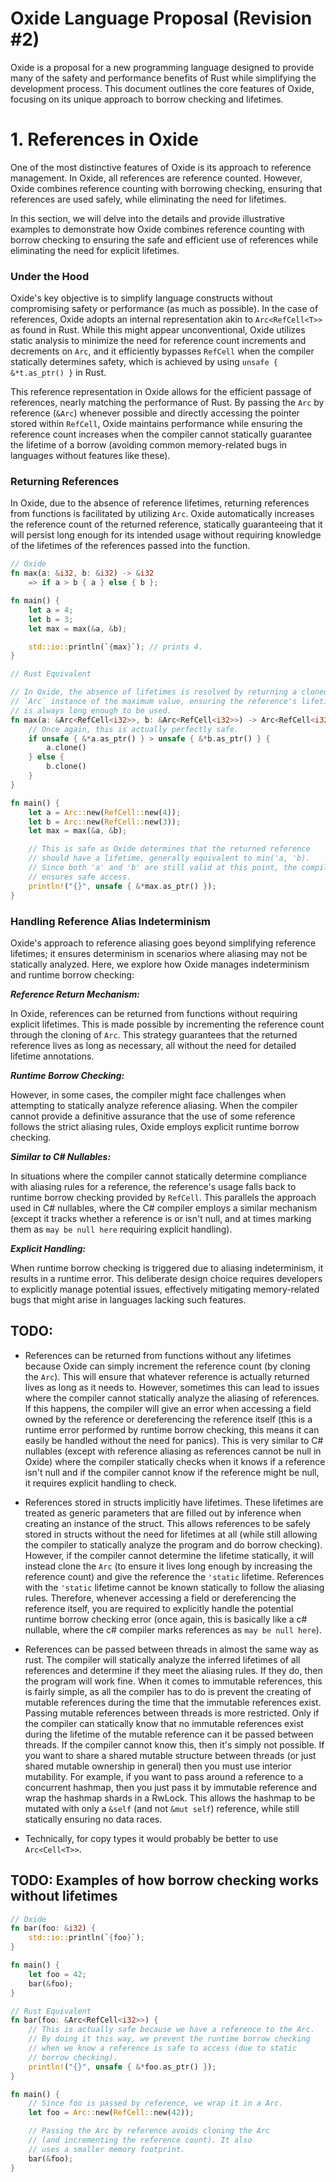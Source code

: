 # Oxide Language Proposal (Revision #2)

Oxide is a proposal for a new programming language designed to provide many of
the safety and performance benefits of Rust while simplifying the development
process. This document outlines the core features of Oxide, focusing on its
unique approach to borrow checking and lifetimes.

# 1. References in Oxide

One of the most distinctive features of Oxide is its approach to reference
management. In Oxide, all references are reference counted. However, Oxide
combines reference counting with borrowing checking, ensuring that references
are used safely, while eliminating the need for lifetimes.

In this section, we will delve into the details and provide illustrative
examples to demonstrate how Oxide combines reference counting with borrow
checking to ensuring the safe and efficient use of references while eliminating
the need for explicit lifetimes.

### Under the Hood

Oxide's key objective is to simplify language constructs without compromising
safety or performance (as much as possible). In the case of references, Oxide
adopts an internal representation akin to `Arc<RefCell<T>>` as found in Rust.
While this might appear unconventional, Oxide utilizes static analysis to
minimize the need for reference count increments and decrements on `Arc`, and it
efficiently bypasses `RefCell` when the compiler statically determines safety,
which is achieved by using `unsafe { &*t.as_ptr() }` in Rust.

This reference representation in Oxide allows for the efficient passage of
references, nearly matching the performance of Rust. By passing the `Arc` by
reference (`&Arc`) whenever possible and directly accessing the pointer stored
within `RefCell`, Oxide maintains performance while ensuring the reference count
increases when the compiler cannot statically guarantee the lifetime of a borrow
(avoiding common memory-related bugs in languages without features like these).

### Returning References

In Oxide, due to the absence of reference lifetimes, returning references from
functions is facilitated by utilizing `Arc`. Oxide automatically increases the
reference count of the returned reference, statically guaranteeing that it will
persist long enough for its intended usage without requiring knowledge of the
lifetimes of the references passed into the function.

```rust
// Oxide
fn max(a: &i32, b: &i32) -> &i32
    => if a > b { a } else { b };

fn main() {
    let a = 4;
    let b = 3;
    let max = max(&a, &b);

    std::io::println(`{max}`); // prints 4.
}

// Rust Equivalent

// In Oxide, the absence of lifetimes is resolved by returning a cloned
// `Arc` instance of the maximum value, ensuring the reference's lifetime
// is always long enough to be used.
fn max(a: &Arc<RefCell<i32>>, b: &Arc<RefCell<i32>>) -> Arc<RefCell<i32>> {
    // Once again, this is actually perfectly safe.
    if unsafe { &*a.as_ptr() } > unsafe { &*b.as_ptr() } {
        a.clone()
    } else {
        b.clone()
    }
}

fn main() {
    let a = Arc::new(RefCell::new(4));
    let b = Arc::new(RefCell::new(3));
    let max = max(&a, &b);

    // This is safe as Oxide determines that the returned reference
    // should have a lifetime, generally equivalent to min('a, 'b).
    // Since both 'a' and 'b' are still valid at this point, the compiler
    // ensures safe access.
    println!("{}", unsafe { &*max.as_ptr() });
}
```

### Handling Reference Alias Indeterminism

Oxide's approach to reference aliasing goes beyond simplifying reference
lifetimes; it ensures determinism in scenarios where aliasing may not be
statically analyzed. Here, we explore how Oxide manages indeterminism and
runtime borrow checking:

_**Reference Return Mechanism:**_

In Oxide, references can be returned from functions without requiring explicit
lifetimes. This is made possible by incrementing the reference count through the
cloning of `Arc`. This strategy guarantees that the returned reference lives as
long as necessary, all without the need for detailed lifetime annotations.

_**Runtime Borrow Checking:**_

However, in some cases, the compiler might face challenges when attempting to
statically analyze reference aliasing. When the compiler cannot provide a
definitive assurance that the use of some reference follows the strict aliasing
rules, Oxide employs explicit runtime borrow checking.

_**Similar to C# Nullables:**_

In situations where the compiler cannot statically determine compliance with
aliasing rules for a reference, the reference's usage falls back to runtime
borrow checking provided by `RefCell`. This parallels the approach used in C#
nullables, where the C# compiler employs a similar mechanism (except it tracks
whether a reference is or isn't null, and at times marking them as
`may be null here` requiring explicit handling).

_**Explicit Handling:**_

When runtime borrow checking is triggered due to aliasing indeterminism, it
results in a runtime error. This deliberate design choice requires developers to
explicitly manage potential issues, effectively mitigating memory-related bugs
that might arise in languages lacking such features.

## TODO:

- References can be returned from functions without any lifetimes because Oxide
  can simply increment the reference count (by cloning the `Arc`). This will
  ensure that whatever reference is actually returned lives as long as it needs
  to. However, sometimes this can lead to issues where the compiler cannot
  statically analyze the aliasing of references. If this happens, the compiler
  will give an error when accessing a field owned by the reference or
  dereferencing the reference itself (this is a runtime error performed by
  runtime borrow checking, this means it can easily be handled without the need
  for panics). This is very similar to C# nullables (except with reference
  aliasing as references cannot be null in Oxide) where the compiler statically
  checks when it knows if a reference isn't null and if the compiler cannot know
  if the reference might be null, it requires explicit handling to check.

- References stored in structs implicitly have lifetimes. These lifetimes are
  treated as generic parameters that are filled out by inference when creating
  an instance of the struct. This allows references to be safely stored in
  structs without the need for lifetimes at all (while still allowing the
  compiler to statically analyze the program and do borrow checking). However,
  if the compiler cannot determine the lifetime statically, it will instead
  clone the `Arc` (to ensure it lives long enough by increasing the reference
  count) and give the reference the `'static` lifetime. References with the
  `'static` lifetime cannot be known statically to follow the aliasing rules.
  Therefore, whenever accessing a field or dereferencing the reference itself,
  you are required to explicitly handle the potential runtime borrow checking
  error (once again, this is basically like a c# nullable, where the c# compiler
  marks references as `may be null here`).

- References can be passed between threads in almost the same way as rust. The
  compiler will statically analyze the inferred lifetimes of all references and
  determine if they meet the aliasing rules. If they do, then the program will
  work fine. When it comes to immutable references, this is fairly simple, as
  all the compiler has to do is prevent the creating of mutable references
  during the time that the immutable references exist. Passing mutable
  references between threads is more restricted. Only if the compiler can
  statically know that no immutable references exist during the lifetime of the
  mutable reference can it be passed between threads. If the compiler cannot
  know this, then it's simply not possible. If you want to share a shared
  mutable structure between threads (or just shared mutable ownership in
  general) then you must use interior mutability. For example, if you want to
  pass around a reference to a concurrent hashmap, then you just pass it by
  immutable reference and wrap the hashmap shards in a RwLock. This allows the
  hashmap to be mutated with only a `&self` (and not `&mut self`) reference,
  while still statically ensuring no data races.

- Technically, for copy types it would probably be better to use `Arc<Cell<T>>`.

## TODO: Examples of how borrow checking works without lifetimes

```rust
// Oxide
fn bar(foo: &i32) {
    std::io::println(`{foo}`);
}

fn main() {
    let foo = 42;
    bar(&foo);
}

// Rust Equivalent
fn bar(foo: &Arc<RefCell<i32>>) {
    // This is actually safe because we have a reference to the Arc.
    // By doing it this way, we prevent the runtime borrow checking
    // when we know a reference is safe to access (due to static
    // borrow checking).
    println!("{}", unsafe { &*foo.as_ptr() });
}

fn main() {
    // Since foo is passed by reference, we wrap it in a Arc.
    let foo = Arc::new(RefCell::new(42));

    // Passing the Arc by reference avoids cloning the Arc
    // (and incrementing the reference count). It also
    // uses a smaller memory footprint.
    bar(&foo);
}
```
